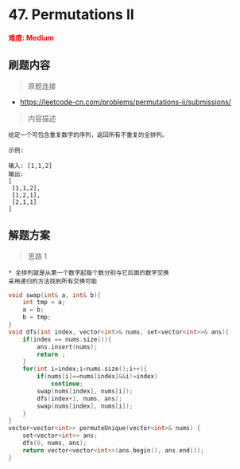 # 47. Permutations II

 **<font color=red>难度: Medium</font>**

 ## 刷题内容

 > 原题连接

* https://leetcode-cn.com/problems/permutations-ii/submissions/
  
 > 内容描述
 
 ```
给定一个可包含重复数字的序列，返回所有不重复的全排列。

示例:

输入: [1,1,2]
输出:
[
  [1,1,2],
  [1,2,1],
  [2,1,1]
]
 ```

## 解题方案
> 思路 1
```
* 全排列就是从第一个数字起每个数分别与它后面的数字交换
采用递归的方法找到所有交换可能
```

```cpp
void swap(int& a, int& b){
    int tmp = a;
    a = b;
    b = tmp;
}
void dfs(int index, vector<int>& nums, set<vector<int>>& ans){
    if(index == nums.size()){
        ans.insert(nums);
        return ;
    }
    for(int i=index;i<nums.size();i++){
        if(nums[i]==nums[index]&&i!=index)
            continue;
        swap(nums[index], nums[i]);
        dfs(index+1, nums, ans);
        swap(nums[index], nums[i]);
    }
}
vector<vector<int>> permuteUnique(vector<int>& nums) {
    set<vector<int>> ans;
    dfs(0, nums, ans);
    return vector<vector<int>>(ans.begin(), ans.end());
}
```